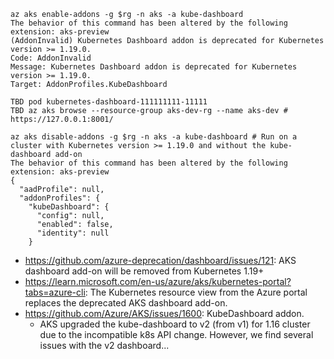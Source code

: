 ```
az aks enable-addons -g $rg -n aks -a kube-dashboard
The behavior of this command has been altered by the following extension: aks-preview
(AddonInvalid) Kubernetes Dashboard addon is deprecated for Kubernetes version >= 1.19.0.
Code: AddonInvalid
Message: Kubernetes Dashboard addon is deprecated for Kubernetes version >= 1.19.0.
Target: AddonProfiles.KubeDashboard

TBD pod kubernetes-dashboard-111111111-11111
TBD az aks browse --resource-group aks-dev-rg --name aks-dev # https://127.0.0.1:8001/
```

```
az aks disable-addons -g $rg -n aks -a kube-dashboard # Run on a cluster with Kubernetes version >= 1.19.0 and without the kube-dashboard add-on
The behavior of this command has been altered by the following extension: aks-preview
{
  "aadProfile": null,
  "addonProfiles": {
    "kubeDashboard": {
      "config": null,
      "enabled": false,
      "identity": null
    }
```

- https://github.com/azure-deprecation/dashboard/issues/121: AKS dashboard add-on will be removed from Kubernetes 1.19+
- https://learn.microsoft.com/en-us/azure/aks/kubernetes-portal?tabs=azure-cli: The Kubernetes resource view from the Azure portal replaces the deprecated AKS dashboard add-on.
- https://github.com/Azure/AKS/issues/1600: KubeDashboard addon.
  - AKS upgraded the kube-dashboard to v2 (from v1) for 1.16 cluster due to the incompatible k8s API change. However, we find several issues with the v2 dashboard...
